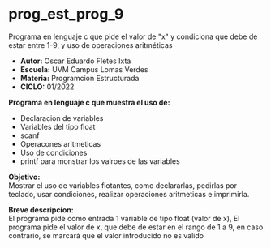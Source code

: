 # prog_est_prog_9
Programa en lenguaje c que pide el valor de "x" y condiciona que debe de estar entre 1-9, y uso de operaciones aritméticas
* <b> Autor:</b> Oscar Eduardo Fletes Ixta
* <b> Escuela:</b> UVM Campus Lomas Verdes
* <b> Materia:</b> Programcion Estructurada
* <b> CICLO:</b> 01/2022

<b> Programa en lenguaje c que muestra el uso de:</b>
* Declaracion de variables 
* Variables del tipo float
* scanf
* Operacones aritmeticas 
* Uso de condiciones 
* printf para monstrar los valroes de las variables

<b> Objetivo:</b>
<br>
Mostrar el uso de variables flotantes, como declararlas, pedirlas por teclado, usar condiciones,
realizar operaciones aritmeticas e imprimirla.

<b> Breve descripcion:</b>
<br>
El programa pide como entrada 1 variable de tipo float (valor de x),
El programa pide el valor de x, que debe de estar en el rango de 1 a 9, en caso contrario, se marcará que el valor introducido no es valido 
